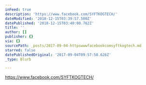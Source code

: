 ```yaml
---
inFeed: true
description: 'https://www.facebook.com/SYFTKOGTECH/'
dateModified: '2018-12-15T03:39:57.500Z'
datePublished: '2018-12-15T03:40:00.762Z'
title: ''
author: []
publisher: {}
via: {}
sourcePath: _posts/2017-09-04-httpswwwfacebookcomsyftkogtech.md
starred: false
datePublishedOriginal: '2017-09-04T09:57:50.626Z'
_type: Blurb

---
```

https://www.facebook.com/SYFTKOGTECH/
